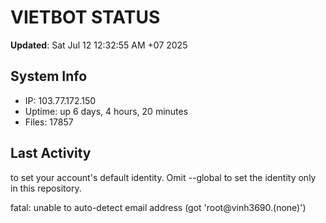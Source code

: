 # VIETBOT STATUS
**Updated**: Sat Jul 12 12:32:55 AM +07 2025

## System Info
- IP: 103.77.172.150
- Uptime: up 6 days, 4 hours, 20 minutes
- Files: 17857

## Last Activity

to set your account's default identity.
Omit --global to set the identity only in this repository.

fatal: unable to auto-detect email address (got 'root@vinh3690.(none)')
